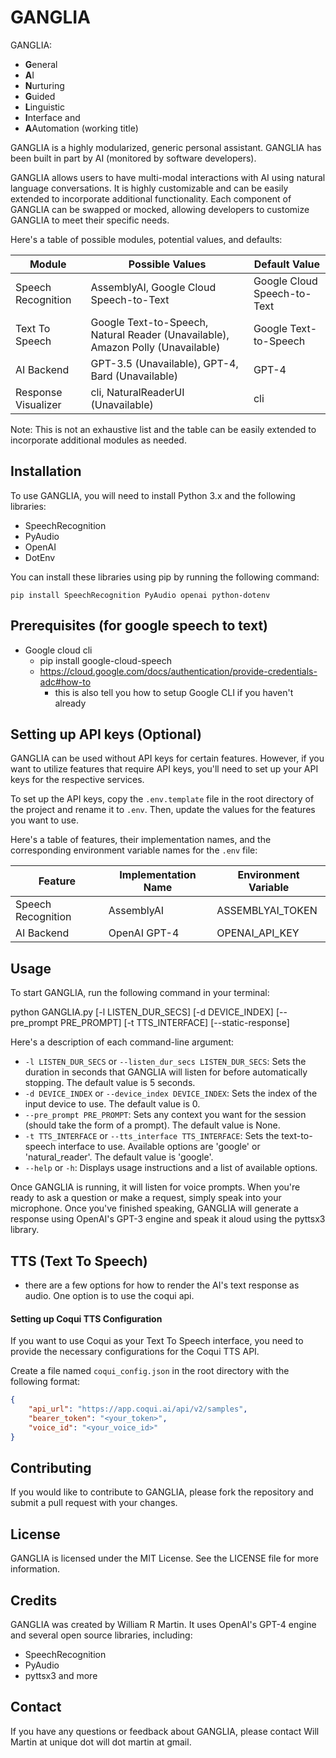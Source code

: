 # GANGLIA

GANGLIA:
- <b>G</b>eneral
- <b>A</b>I
- <b>N</b>urturing
- <b>G</b>uided
- <b>L</b>inguistic
- <b>I</b>nterface and
- <b>A</b>Automation (working title)

GANGLIA is a highly modularized, generic personal assistant. GANGLIA has been built in part by AI (monitored by software developers).

GANGLIA allows users to have multi-modal interactions with AI using natural language conversations. It is highly customizable and can be easily extended to incorporate additional functionality. Each component of GANGLIA can be swapped or mocked, allowing developers to customize GANGLIA to meet their specific needs.

Here's a table of possible modules, potential values, and defaults:

Module              | Possible Values                              | Default Value
------------------- | ------------------------------------------- | -------------
Speech Recognition  | AssemblyAI, Google Cloud Speech-to-Text      | Google Cloud Speech-to-Text
Text To Speech      | Google Text-to-Speech, Natural Reader (Unavailable), Amazon Polly (Unavailable) | Google Text-to-Speech
AI Backend          | GPT-3.5 (Unavailable), GPT-4, Bard (Unavailable)             | GPT-4
Response Visualizer | cli, NaturalReaderUI (Unavailable)           | cli


Note: This is not an exhaustive list and the table can be easily extended to incorporate additional modules as needed.

## Installation

To use GANGLIA, you will need to install Python 3.x and the following libraries:

- SpeechRecognition
- PyAudio
- OpenAI
- DotEnv

You can install these libraries using pip by running the following command:

`pip install SpeechRecognition PyAudio openai python-dotenv`

## Prerequisites (for google speech to text)
- Google cloud cli
    - pip install google-cloud-speech
    - https://cloud.google.com/docs/authentication/provide-credentials-adc#how-to
        - this is also tell you how to setup Google CLI if you haven't already

## Setting up API keys (Optional)

GANGLIA can be used without API keys for certain features. However, if you want to utilize features that require API keys, you'll need to set up your API keys for the respective services.

To set up the API keys, copy the `.env.template` file in the root directory of the project and rename it to `.env`. Then, update the values for the features you want to use.

Here's a table of features, their implementation names, and the corresponding environment variable names for the `.env` file:

| Feature            | Implementation Name | Environment Variable      |
|--------------------|---------------------|---------------------------|
| Speech Recognition | AssemblyAI          | ASSEMBLYAI_TOKEN          |
| AI Backend         | OpenAI GPT-4        | OPENAI_API_KEY            |

## Usage

To start GANGLIA, run the following command in your terminal:

python GANGLIA.py [-l LISTEN_DUR_SECS] [-d DEVICE_INDEX] [--pre_prompt PRE_PROMPT] [-t TTS_INTERFACE] [--static-response]

Here's a description of each command-line argument:

- `-l LISTEN_DUR_SECS` or `--listen_dur_secs LISTEN_DUR_SECS`: Sets the duration in seconds that GANGLIA will listen for before automatically stopping. The default value is 5 seconds.
- `-d DEVICE_INDEX` or `--device_index DEVICE_INDEX`: Sets the index of the input device to use. The default value is 0.
- `--pre_prompt PRE_PROMPT`: Sets any context you want for the session (should take the form of a prompt). The default value is None.
- `-t TTS_INTERFACE` or `--tts_interface TTS_INTERFACE`: Sets the text-to-speech interface to use. Available options are 'google' or 'natural_reader'. The default value is 'google'.
- `--help` or `-h`: Displays usage instructions and a list of available options.


Once GANGLIA is running, it will listen for voice prompts. When you're ready to ask a question or make a request, simply speak into your microphone. Once you've finished speaking, GANGLIA will generate a response using OpenAI's GPT-3 engine and speak it aloud using the pyttsx3 library.

## TTS (Text To Speech)
- there are a few options for how to render the AI's text response as audio. One option is to use the coqui api.

#### Setting up Coqui TTS Configuration

If you want to use Coqui as your Text To Speech interface, you need to provide the necessary configurations for the Coqui TTS API. 

Create a file named `coqui_config.json` in the root directory with the following format:

```json
{
    "api_url": "https://app.coqui.ai/api/v2/samples",
    "bearer_token": "<your_token>",
    "voice_id": "<your_voice_id>"
}
```

## Contributing

If you would like to contribute to GANGLIA, please fork the repository and submit a pull request with your changes.

## License

GANGLIA is licensed under the MIT License. See the LICENSE file for more information.

## Credits

GANGLIA was created by William R Martin. It uses OpenAI's GPT-4 engine and several open source libraries, including:

- SpeechRecognition
- PyAudio
- pyttsx3
and more

## Contact

If you have any questions or feedback about GANGLIA, please contact Will Martin at unique dot will dot martin at gmail.
